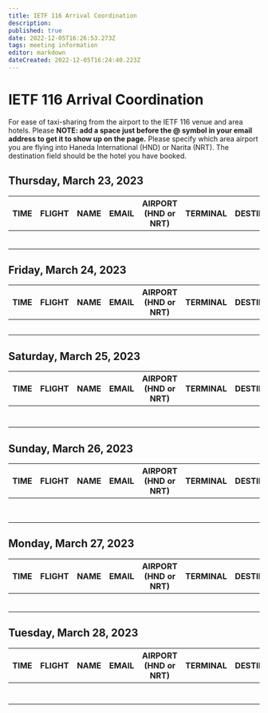 ```yaml
---
title: IETF 116 Arrival Coordination
description: 
published: true
date: 2022-12-05T16:26:53.273Z
tags: meeting information
editor: markdown
dateCreated: 2022-12-05T16:24:40.223Z
---
```


# IETF 116 Arrival Coordination

For ease of taxi-sharing from the airport to the IETF 116 venue and area hotels. Please **NOTE: add a space just before the @ symbol in your email address to get it to show up on the page.** Please specify which area airport you are flying into Haneda International (HND) or Narita (NRT). The destination field should be the hotel you have booked.

## Thursday, March 23, 2023

| TIME  |  FLIGHT | NAME  | EMAIL  | AIRPORT (HND or NRT)  | TERMINAL  |  DESTINATION |
|---|---|---|---|---|---|---|
|   |   |   |   |   |   |   |
|   |   |   |   |   |   |   |
|   |   |   |   |   |   |   |
|   |   |   |   |   |   |   |
|   |   |   |   |   |   |   |
|   |   |   |   |   |   |   |


## Friday, March 24, 2023

| TIME  |  FLIGHT | NAME  | EMAIL  | AIRPORT (HND or NRT)  | TERMINAL  |  DESTINATION |
|---|---|---|---|---|---|---|
|   |   |   |   |   |   |   |
|   |   |   |   |   |   |   |
|   |   |   |   |   |   |   |
|   |   |   |   |   |   |   |
|   |   |   |   |   |   |   |


## Saturday, March 25, 2023

| TIME  |  FLIGHT | NAME  | EMAIL  | AIRPORT (HND or NRT)  | TERMINAL  |  DESTINATION |
|---|---|---|---|---|---|---|
|   |   |   |   |   |   |   |
|   |   |   |   |   |   |   |
|   |   |   |   |   |   |   |
|   |   |   |   |   |   |   |
|   |   |   |   |   |   |   |
|   |   |   |   |   |   |   |
|   |   |   |   |   |   |   |

## Sunday, March 26, 2023

| TIME  |  FLIGHT | NAME  | EMAIL  | AIRPORT (HND or NRT)  | TERMINAL  |  DESTINATION |
|---|---|---|---|---|---|---|
|   |   |   |   |   |   |   |
|   |   |   |   |   |   |   |
|   |   |   |   |   |   |   |
|   |   |   |   |   |   |   |
|   |   |   |   |   |   |   |
|   |   |   |   |   |   |   |
|   |   |   |   |   |   |   |
|   |   |   |   |   |   |   |

## Monday, March 27, 2023

| TIME  |  FLIGHT | NAME  | EMAIL  | AIRPORT (HND or NRT)  | TERMINAL  |  DESTINATION |
|---|---|---|---|---|---|---|
|   |   |   |   |   |   |   |
|   |   |   |   |   |   |   |
|   |   |   |   |   |   |   |
|   |   |   |   |   |   |   |
|   |   |   |   |   |   |   |
|   |   |   |   |   |   |   |


## Tuesday, March 28, 2023

| TIME  |  FLIGHT | NAME  | EMAIL  | AIRPORT (HND or NRT)   | TERMINAL  |  DESTINATION |
|---|---|---|---|---|---|---|
|   |   |   |   |   |   |   |
|   |   |   |   |   |   |   |
|   |   |   |   |   |   |   |
|   |   |   |   |   |   |   |
|   |   |   |   |   |   |   |
|   |   |   |   |   |   |   |
|   |   |   |   |   |   |   |